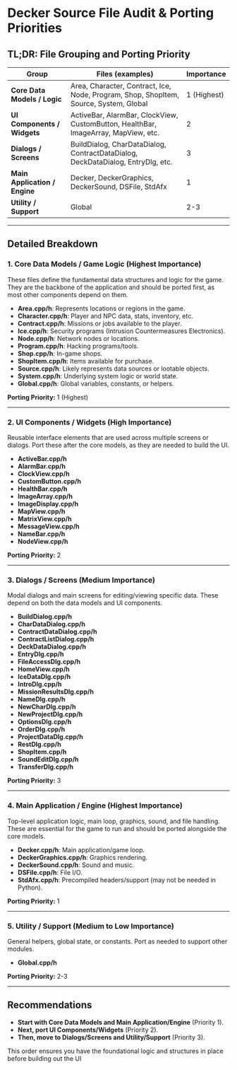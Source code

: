# Decker Source File Audit & Porting Priorities

## TL;DR: File Grouping and Porting Priority

| Group                        | Files (examples)                                                                 | Importance |
|------------------------------|----------------------------------------------------------------------------------|------------|
| **Core Data Models / Logic** | Area, Character, Contract, Ice, Node, Program, Shop, ShopItem, Source, System, Global | 1 (Highest) |
| **UI Components / Widgets**  | ActiveBar, AlarmBar, ClockView, CustomButton, HealthBar, ImageArray, MapView, etc. | 2          |
| **Dialogs / Screens**        | BuildDialog, CharDataDialog, ContractDataDialog, DeckDataDialog, EntryDlg, etc.  | 3          |
| **Main Application / Engine**| Decker, DeckerGraphics, DeckerSound, DSFile, StdAfx                             | 1          |
| **Utility / Support**        | Global                                                                           | 2-3        |

---

## Detailed Breakdown

### 1. Core Data Models / Game Logic (**Highest Importance**)
These files define the fundamental data structures and logic for the game. They are the backbone of the application and should be ported first, as most other components depend on them.

- **Area.cpp/h**: Represents locations or regions in the game.
- **Character.cpp/h**: Player and NPC data, stats, inventory, etc.
- **Contract.cpp/h**: Missions or jobs available to the player.
- **Ice.cpp/h**: Security programs (Intrusion Countermeasures Electronics).
- **Node.cpp/h**: Network nodes or locations.
- **Program.cpp/h**: Hacking programs/tools.
- **Shop.cpp/h**: In-game shops.
- **ShopItem.cpp/h**: Items available for purchase.
- **Source.cpp/h**: Likely represents data sources or lootable objects.
- **System.cpp/h**: Underlying system logic or world state.
- **Global.cpp/h**: Global variables, constants, or helpers.

**Porting Priority:** 1 (Highest)

---

### 2. UI Components / Widgets (**High Importance**)
Reusable interface elements that are used across multiple screens or dialogs. Port these after the core models, as they are needed to build the UI.

- **ActiveBar.cpp/h**
- **AlarmBar.cpp/h**
- **ClockView.cpp/h**
- **CustomButton.cpp/h**
- **HealthBar.cpp/h**
- **ImageArray.cpp/h**
- **ImageDisplay.cpp/h**
- **MapView.cpp/h**
- **MatrixView.cpp/h**
- **MessageView.cpp/h**
- **NameBar.cpp/h**
- **NodeView.cpp/h**

**Porting Priority:** 2

---

### 3. Dialogs / Screens (**Medium Importance**)
Modal dialogs and main screens for editing/viewing specific data. These depend on both the data models and UI components.

- **BuildDialog.cpp/h**
- **CharDataDialog.cpp/h**
- **ContractDataDialog.cpp/h**
- **ContractListDialog.cpp/h**
- **DeckDataDialog.cpp/h**
- **EntryDlg.cpp/h**
- **FileAccessDlg.cpp/h**
- **HomeView.cpp/h**
- **IceDataDlg.cpp/h**
- **IntroDlg.cpp/h**
- **MissionResultsDlg.cpp/h**
- **NameDlg.cpp/h**
- **NewCharDlg.cpp/h**
- **NewProjectDlg.cpp/h**
- **OptionsDlg.cpp/h**
- **OrderDlg.cpp/h**
- **ProjectDataDlg.cpp/h**
- **RestDlg.cpp/h**
- **ShopItem.cpp/h**
- **SoundEditDlg.cpp/h**
- **TransferDlg.cpp/h**

**Porting Priority:** 3

---

### 4. Main Application / Engine (**Highest Importance**)
Top-level application logic, main loop, graphics, sound, and file handling. These are essential for the game to run and should be ported alongside the core models.

- **Decker.cpp/h**: Main application/game loop.
- **DeckerGraphics.cpp/h**: Graphics rendering.
- **DeckerSound.cpp/h**: Sound and music.
- **DSFile.cpp/h**: File I/O.
- **StdAfx.cpp/h**: Precompiled headers/support (may not be needed in Python).

**Porting Priority:** 1

---

### 5. Utility / Support (**Medium to Low Importance**)
General helpers, global state, or constants. Port as needed to support other modules.

- **Global.cpp/h**

**Porting Priority:** 2-3

---

## Recommendations

- **Start with Core Data Models and Main Application/Engine** (Priority 1).
- **Next, port UI Components/Widgets** (Priority 2).
- **Then, move to Dialogs/Screens and Utility/Support** (Priority 3).

This order ensures you have the foundational logic and structures in place before building out the UI
